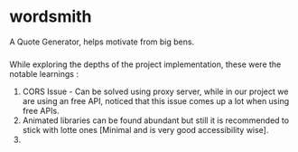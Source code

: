 # wordsmith
A Quote Generator, helps motivate from big bens. 

### 
While exploring the depths of the project implementation, these were the notable learnings : 
1. CORS Issue - Can be solved using proxy server, while in our project we are using an free API, noticed that this issue comes up a lot when using free APIs.
2. Animated libraries can be found abundant but still it is recommended to stick with lotte ones [Minimal and is very good accessibility wise].
3. 
